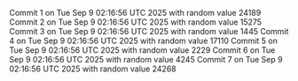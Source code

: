 Commit 1 on Tue Sep  9 02:16:56 UTC 2025 with random value 24189
Commit 2 on Tue Sep  9 02:16:56 UTC 2025 with random value 15275
Commit 3 on Tue Sep  9 02:16:56 UTC 2025 with random value 1445
Commit 4 on Tue Sep  9 02:16:56 UTC 2025 with random value 17110
Commit 5 on Tue Sep  9 02:16:56 UTC 2025 with random value 2229
Commit 6 on Tue Sep  9 02:16:56 UTC 2025 with random value 4245
Commit 7 on Tue Sep  9 02:16:56 UTC 2025 with random value 24268
